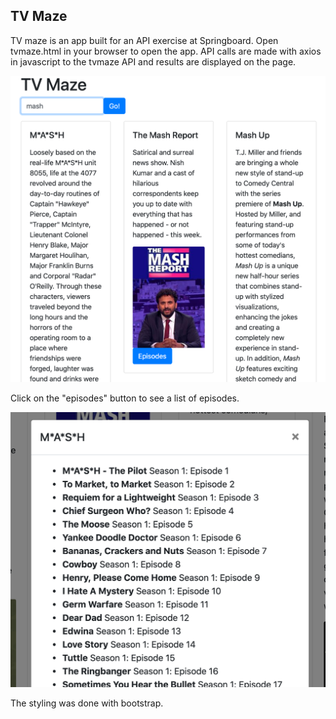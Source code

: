 ## TV Maze
TV maze is an app built for an API exercise at Springboard.  Open tvmaze.html in your browser to open the app. API calls are made with axios in javascript to the tvmaze API and results are displayed on the page.  

![results](./images/results.png)

Click on the "episodes" button to see a list of episodes.  

![episodes](./images/episodes.png)

The styling was done with bootstrap.  

